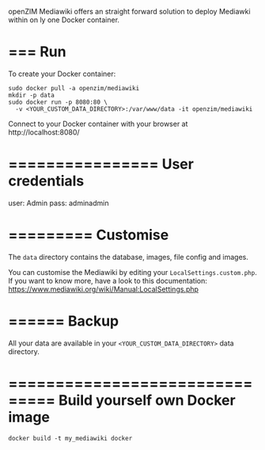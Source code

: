 openZIM Mediawiki offers an straight forward solution to deploy
Mediawki within on ly one Docker container.

===
Run
===

To create your Docker container:

```
sudo docker pull -a openzim/mediawiki
mkdir -p data 
sudo docker run -p 8080:80 \
  -v <YOUR_CUSTOM_DATA_DIRECTORY>:/var/www/data -it openzim/mediawiki
```

Connect to your Docker container with your browser at
http://localhost:8080/

================
User credentials
================

user: Admin
pass: adminadmin

=========
Customise
=========

The `data` directory contains the database, images, file config and
images.

You can customise the Mediawiki by editing your
`LocalSettings.custom.php`. If you want to know more, have a look to
this documentation:
https://www.mediawiki.org/wiki/Manual:LocalSettings.php

======
Backup
======

All your data are available in your `<YOUR_CUSTOM_DATA_DIRECTORY>`
data directory.

===============================
Build yourself own Docker image
===============================

```
docker build -t my_mediawiki docker 
```
